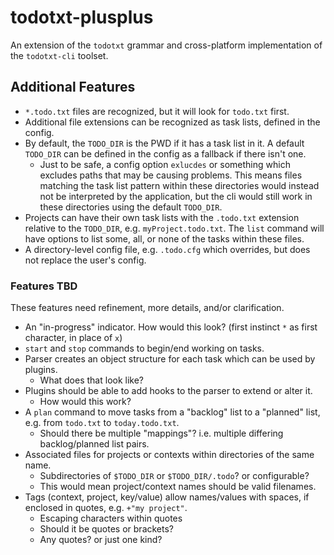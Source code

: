 # todotxt-plusplus

An extension of the `todotxt` grammar and cross-platform implementation of the `todotxt-cli` toolset.

## Additional Features

* `*.todo.txt` files are recognized, but it will look for `todo.txt` first.
* Additional file extensions can be recognized as task lists, defined in the config.
* By default, the `TODO_DIR` is the PWD if it has a task list in it. A default `TODO_DIR` can be defined in the config as a fallback if there isn't one.
  * Just to be safe, a config option `exlucdes` or something which excludes paths that may be causing problems. This means files matching the task list pattern within these directories would instead not be interpreted by the application, but the cli would still work in these directories using the default `TODO_DIR`.
* Projects can have their own task lists with the `.todo.txt` extension relative to the `TODO_DIR`, e.g. `myProject.todo.txt`. The `list` command will have options to list some, all, or none of the tasks within these files.
* A directory-level config file, e.g. `.todo.cfg` which overrides, but does not replace the user's config.

### Features TBD

These features need refinement, more details, and/or clarification.

* An "in-progress" indicator. How would this look? (first instinct `*` as first character, in place of `x`)
* `start` and `stop` commands to begin/end working on tasks.
* Parser creates an object structure for each task which can be used by plugins.
  * What does that look like?
* Plugins should be able to add hooks to the parser to extend or alter it.
  * How would this work?
* A `plan` command to move tasks from a "backlog" list to a "planned" list, e.g. from `todo.txt` to `today.todo.txt`.
  * Should there be multiple "mappings"? i.e. multiple differing backlog/planned list pairs.
* Associated files for projects or contexts within directories of the same name.
  * Subdirectories of `$TODO_DIR` or `$TODO_DIR/.todo`? or configurable?
  * This would mean project/context names should be valid filenames.
* Tags (context, project, key/value) allow names/values with spaces, if enclosed in quotes, e.g. `+"my project"`.
  * Escaping characters within quotes
  * Should it be quotes or brackets?
  * Any quotes? or just one kind?
